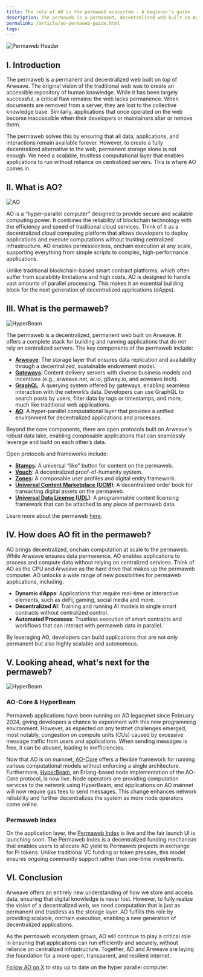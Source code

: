 ```yaml
---
title: The role of AO in the permaweb ecosystem - A beginner’s guide
description: The permaweb is a permanent, decentralized web built on Arweave, and AO provides the computational layer to power its next evolution. Learn how AO and HyperBeam enables decentralized applications, sustainable funding, and a new paradigm for the web.
permalink: /article/ao-permaweb-guide.html
tags:
---
```


![Permaweb Header](/static/images/permaweb-header.png)

## I. Introduction

The permaweb is a permanent and decentralized web built on top of Arweave. The original vision of the traditional web was to create an accessible repository of human knowledge. While it has been largely successful, a critical flaw remains: the web lacks permanence. When documents are removed from a server, they are lost to the collective knowledge base. Similarly, applications that once operated on the web become inaccessible when their developers or maintainers alter or remove them.

The permaweb solves this by ensuring that all data, applications, and interactions remain available forever. However, to create a fully decentralized alternative to the web, permanent storage alone is not enough. We need a scalable, trustless computational layer that enables applications to run without reliance on centralized servers. This is where AO comes in.

## II. What is AO?

![AO](/static/images/ao-site.png)

AO is a “hyper-parallel computer” designed to provide secure and scalable computing power. It combines the reliability of blockchain technology with the efficiency and speed of traditional cloud services. Think of it as a decentralized cloud computing platform that allows developers to deploy applications and execute computations without trusting centralized infrastructure. AO enables permissionless, onchain execution at any scale, supporting everything from simple scripts to complex, high-performance applications.

Unlike traditional blockchain-based smart contract platforms, which often suffer from scalability limitations and high costs, AO is designed to handle vast amounts of parallel processing. This makes it an essential building block for the next generation of decentralized applications (dApps).

## III. What is the permaweb?

![HyperBeam](/static/images/permaweb.png)

The permaweb is a decentralized, permanent web built on Arweave. It offers a complete stack for building and running applications that do not rely on centralized servers. The key components of the permaweb include:

- **[Arweave](arweave.md)**: The storage layer that ensures data replication and availability through a decentralized, sustainable endowment model.
- **[Gateways](gateways.md)**: Content delivery servers with diverse business models and incentives (e.g., arweave.net, ar.io, g8way.io, and aoweave.tech).
- **[GraphQL](https://cookbook.arweave.net/guides/querying-arweave/queryingArweave.html)**: A querying system offered by gateways, enabling seamless interaction with the network’s data. Developers can use GraphQL to search posts by users, filter data by tags or timestamps, and more, much like traditional web applications.
- **[AO](ao.md)**: A hyper-parallel computational layer that provides a unified environment for decentralized applications and processes.

Beyond the core components, there are open protocols built on Arweave's robust data lake, enabling composable applications that can seamlessly leverage and build on each other’s data.

Open protocols and frameworks include:

- **[Stamps](https://stamps.arweave.net/#/en/main)**: A universal “like” button for content on the permaweb.
- **[Vouch](vouch.md)**: A decentralized proof-of-humanity system.
- **[Zones](zones.md):** A composable user profiles and digital entity framework.
- **[Universal Content Marketplace (UCM)](ucm.md)**: A decentralized order book for transacting digital assets on the permaweb.
- **[Universal Data License (UDL)](udl.md)**: A programmable content licensing framework that can be attached to any piece of permaweb data.

Learn more about the permaweb [here](permaweb.md).

## IV. How does AO fit in the permaweb?

AO brings decentralized, onchain computation at scale to the permaweb. While Arweave ensures data permanence, AO enables applications to process and compute data without relying on centralized services. Think of AO as the CPU and Arweave as the hard drive that makes up the permaweb computer. AO unlocks a wide range of new possibilities for permaweb applications, including:

- **Dynamic dApps**: Applications that require real-time or interactive elements, such as deFi, gaming, social media and more.
- **Decentralized AI**: Training and running AI models in single smart contracts without centralized control.
- **Automated Processes**: Trustless execution of smart contracts and workflows that can interact with permaweb data in parallel.

By leveraging AO, developers can build applications that are not only permanent but also highly scalable and autonomous.

## V. Looking ahead, what's next for the permaweb?

![HyperBeam](/static/images/hyperbeam.png)

### AO-Core & HyperBeam

Permaweb applications have been running on AO legacynet since February 2024, giving developers a chance to experiment with this new programming environment. However, as expected on any testnet challenges emerged, most notably, congestion on compute units (CUs) caused by excessive message traffic from users and applications. When sending messages is free, it can be abused, leading to inefficiencies.

Now that AO is on mainnet, [AO-Core](https://mirror.xyz/0x1EE4bE8670E8Bd7E9E2E366F530467030BE4C840/ot6Tu0GduY4_kKhoVw9rNPLOPix8DS_Z_3tBPhCK_v0) offers a flexible framework for running various computational models without enforcing a single architecture. Furthermore, [HyperBeam](https://github.com/permaweb/HyperBEAM), an Erlang-based node implementation of the AO-Core protocol, is now live. Node operators are providing computation services to the network using HyperBeam, and applications on AO mainnet will now require gas fees to send messages. This change enhances network reliability and further decentralizes the system as more node operators come online.

### Permaweb Index

On the application layer, the [Permaweb Index](permaweb-index.md) is live and the fair launch UI is launching soon. The Permaweb Index is a decentralized funding mechanism that enables users to allocate AO yield to Permaweb projects in exchange for PI tokens. Unlike traditional VC funding or token presales, this model ensures ongoing community support rather than one-time investments.

## VI. Conclusion

Arweave offers an entirely new understanding of how we store and access data, ensuring that digital knowledge is never lost. However, to fully realize the vision of a decentralized web, we need computation that is just as permanent and trustless as the storage layer. AO fulfills this role by providing scalable, onchain execution, enabling a new generation of decentralized applications.

As the permaweb ecosystem grows, AO will continue to play a critical role in ensuring that applications can run efficiently and securely, without reliance on centralized infrastructure. Together, AO and Arweave are laying the foundation for a more open, transparent, and resilient internet.

[Follow AO on X](https://x.com/aoTheComputer) to stay up to date on the hyper parallel computer.
